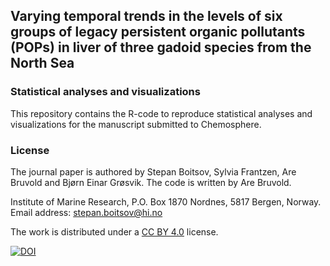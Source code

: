 ## Varying temporal trends in the levels of six groups of legacy persistent organic pollutants (POPs) in liver of three gadoid species from the North Sea
### Statistical analyses and visualizations
This repository contains the R-code to reproduce statistical analyses and visualizations for the manuscript submitted to Chemosphere.

### License
The journal paper is authored by Stepan Boitsov, Sylvia Frantzen, Are Bruvold and Bjørn Einar Grøsvik. The code is written by Are Bruvold.

Institute of Marine Research, P.O. Box 1870 Nordnes, 5817 Bergen, Norway. Email address: stepan.boitsov@hi.no


The work is distributed under a [CC BY 4.0](https://creativecommons.org/licenses/by/4.0/) license.


[![DOI](https://zenodo.org/badge/585852343.svg)](https://zenodo.org/doi/10.5281/zenodo.8301281)

